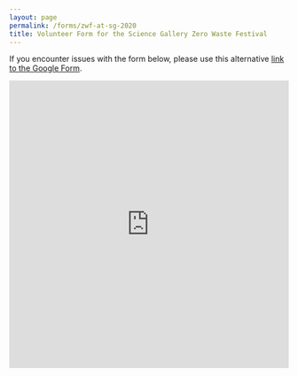 ```yaml
---
layout: page
permalink: /forms/zwf-at-sg-2020
title: Volunteer Form for the Science Gallery Zero Waste Festival
---
```


If you encounter issues with the form below, please use this alternative [link to the Google Form](https://docs.google.com/forms/d/e/1FAIpQLSdV52Jts53HTI-41N3AMzQG-8wUFVhxcXcOP8VJNGOMd0_dmg/viewform?usp=sf_link).

<iframe src="https://docs.google.com/forms/d/e/1FAIpQLSdV52Jts53HTI-41N3AMzQG-8wUFVhxcXcOP8VJNGOMd0_dmg/viewform?embedded=true" width="100%" height="520" frameborder="0" marginheight="0" marginwidth="0">Loading…</iframe>